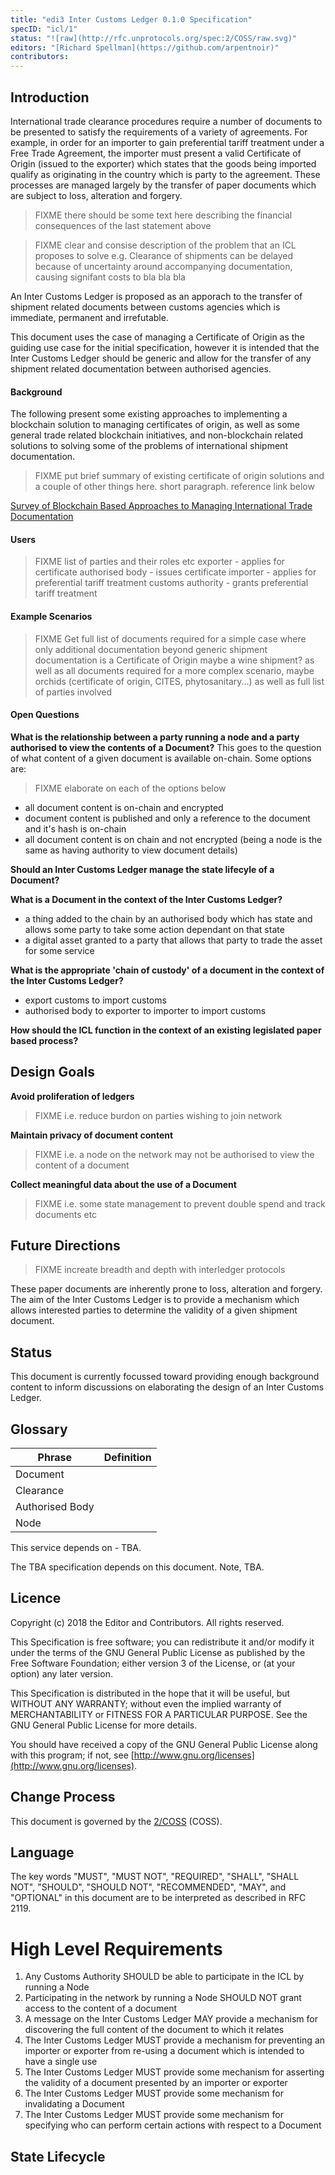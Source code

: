 ```yaml
---
title: "edi3 Inter Customs Ledger 0.1.0 Specification"
specID: "icl/1"
status: "![raw](http://rfc.unprotocols.org/spec:2/COSS/raw.svg)"
editors: "[Richard Spellman](https://github.com/arpentnoir)"
contributors: 
---
```


## Introduction
International trade clearance procedures require a number of documents to be presented to satisfy the requirements of a variety of agreements. For example, in order for an importer to gain preferential tariff treatment under a Free Trade Agreement, the importer must present a valid Certificate of Origin (issued to the exporter) which states that the goods being imported qualify as originating in the country which is party to the agreement. These processes are managed largely by the transfer of paper documents which are subject to loss, alteration and forgery. 
> FIXME
there should be some text here describing the financial consequences of the last statement above


> FIXME
clear and consise description of the problem that an ICL proposes to solve
e.g. Clearance of shipments can be delayed because of uncertainty around accompanying documentation, causing signifant costs to bla bla bla

An Inter Customs Ledger is proposed as an apporach to the transfer of shipment related documents between customs agencies which is immediate, permanent and irrefutable.

This document uses the case of managing a Certificate of Origin as the guiding use case for the initial specification, however it is intended that the Inter Customs Ledger should be generic and allow for the transfer of any shipment related documentation between authorised agencies. 

#### Background
The following present some existing approaches to implementing a blockchain solution to managing certificates of origin, as well as some general trade related blockchain initiatives, and non-blockchain related solutions to solving some of the problems of international shipment documentation. 

> FIXME
put brief summary of existing certificate of origin solutions and a couple of other things here. short paragraph. reference link below

[Survey of Blockchain Based Approaches to Managing International Trade Documentation](precedents.md)

#### Users
> FIXME
list of parties and their roles etc
exporter - applies for certificate
authorised body - issues certificate
importer - applies for preferential tariff treatment
customs authority - grants preferential tariff treatment


#### Example Scenarios
> FIXME
> Get full list of documents required for a simple case where only additional 
> documentation beyond generic shipment documentation is a Certificate of Origin
> maybe a wine shipment? 
> as well as all documents required for a more complex scenario, maybe orchids (certificate of origin, CITES, phytosanitary...) as well as full list of parties involved

#### Open Questions
**What is the relationship between a party running a node and a party authorised to view the contents of a Document?**
This goes to the question of what content of a given document is available on-chain. Some options are: 

> FIXME
> elaborate on each of the options below 
- all document content is on-chain and encrypted
- document content is published and only a reference to the document and it's hash is on-chain
- all document content is on chain and not encrypted (being a node is the same as having authority to view document details)

**Should an Inter Customs Ledger manage the state lifecyle of a Document?**

**What is a Document in the context of the Inter Customs Ledger?**
  - a thing added to the chain by an authorised body which has state and allows some party to take some action dependant on that state
  - a digital asset granted to a party that allows that party to trade the asset for some service

**What is the appropriate 'chain of custody' of a document in the context of the Inter Customs Ledger?**
  - export customs to import customs
  - authorised body to exporter to importer to import customs

**How should the ICL function in the context of an existing legislated paper based process?**


## Design Goals

**Avoid proliferation of ledgers**
> FIXME
i.e. reduce burdon on parties wishing to join network

**Maintain privacy of document content**
> FIXME
i.e. a node on the network may not be authorised to view the content of a document

**Collect meaningful data about the use of a Document**
> FIXME
i.e. some state management to prevent double spend and track documents etc


## Future Directions
> FIXME
increate breadth and depth with interledger protocols


These paper documents are inherently prone to loss, alteration and forgery. The aim of the Inter Customs Ledger is to provide a mechanism which allows interested parties to determine the validity of a given shipment document. 


## Status

This document is currently focussed toward providing enough background content to inform discussions on elaborating the design of an Inter Customs Ledger. 


## Glossary

Phrase | Definition
------------ | -------------
| Document | | 
| Clearance| |
| Authorised Body| |
| Node | |


This service depends on - TBA.

The TBA specification depends on this document. Note, TBA.
 
## Licence

Copyright (c) 2018 the Editor and Contributors. All rights reserved.

This Specification is free software; you can redistribute it and/or modify it under the
terms of the GNU General Public License as published by the Free Software Foundation; 
either version 3 of the License, or (at your option) any later version.

This Specification is distributed in the hope that it will be useful, but WITHOUT ANY
WARRANTY; without even the implied warranty of MERCHANTABILITY or FITNESS FOR A PARTICULAR
PURPOSE. See the GNU General Public License for more details.

You should have received a copy of the GNU General Public License along with this program;
if not, see [http://www.gnu.org/licenses](http://www.gnu.org/licenses).

 
## Change Process

 This document is governed by the [2/COSS](http://rfc.unprotocols.org/spec:2/COSS/) (COSS).

## Language

The key words "MUST", "MUST NOT", "REQUIRED", "SHALL", "SHALL NOT", "SHOULD", "SHOULD NOT", "RECOMMENDED", "MAY", and "OPTIONAL" 
in this document are to be interpreted as described in RFC 2119.

# High Level Requirements
1. Any Customs Authority SHOULD be able to participate in the ICL by running a Node
2. Participating in the network by running a Node SHOULD NOT grant access to the content of a document
3. A message on the Inter Customs Ledger MAY provide a mechanism for discovering the full content of the document to which it relates
4. The Inter Customs Ledger MUST provide a mechanism for preventing an importer or exporter from re-using a document which is intended to have a single use
5. The Inter Customs Ledger MUST provide some mechanism for asserting the validity of a document presented by an importer or exporter 
6. The Inter Customs Ledger MUST provide some mechanism for invalidating a Document
7. The Inter Customs Ledger MUST provide some mechanism for specifying who can perform certain actions with respect to a Document


## State Lifecycle
